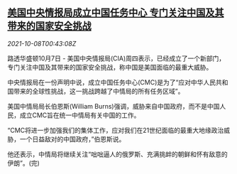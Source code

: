 <!--1633654862000-->
[美国中央情报局成立中国任务中心 专门关注中国及其带来的国家安全挑战](https://cn.reuters.com/article/cia-cmc-china-1007-thur-idCNKBS2GY021)
------

<div><i>2021-10-08T00:43:08Z</i></div><p>路透华盛顿10月7日 - 美国中央情报局(CIA)周四表示，已经成立了一个新部门，专门关注中国及其带来的国家安全挑战，称中国是美国面临的最重大威胁。</p><p>中央情报局在一份声明中说，成立中国任务中心(CMC)是为了“应对中华人民共和国带来的全球性挑战，这一挑战跨越了中情局的所有任务区域”。</p><p>美国中情局局长伯恩斯(William Burns)强调，威胁来自中国政府，而不是中国人民，成立CMC旨在统一中情局有关中国的工作。</p><p>“CMC将进一步加强我们的集体工作，应对我们在21世纪面临的最重大地缘政治威胁，一个日益敌对的中国政府，”伯恩斯说。</p><p>他还表示，中情局将继续关注“咄咄逼人的俄罗斯、充满挑衅的朝鲜和怀有敌意的伊朗”。(完)</p>
